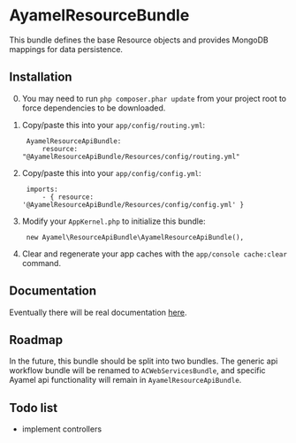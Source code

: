 # AyamelResourceBundle #

This bundle defines the base Resource objects and provides MongoDB mappings for data persistence.

## Installation ##

0. You may need to run `php composer.phar update` from your project root to force dependencies to be downloaded.
1. Copy/paste this into your `app/config/routing.yml`:

		AyamelResourceApiBundle:
		    resource: "@AyamelResourceApiBundle/Resources/config/routing.yml"

2. Copy/paste this into your `app/config/config.yml`:

		imports:  
		    - { resource: '@AyamelResourceApiBundle/Resources/config/config.yml' }
	
3. Modify your `AppKernel.php` to initialize this bundle:

		new Ayamel\ResourceApiBundle\AyamelResourceApiBundle(),
		
4. Clear and regenerate your app caches with the `app/console cache:clear` command.
	
## Documentation ##

Eventually there will be real documentation [here](Resources/docs/index.md).
	
## Roadmap ##

In the future, this bundle should be split into two bundles.  The generic api workflow bundle will be renamed to `ACWebServicesBundle`, and specific Ayamel api functionality will remain in `AyamelResourceApiBundle`.

## Todo list ##

* implement controllers